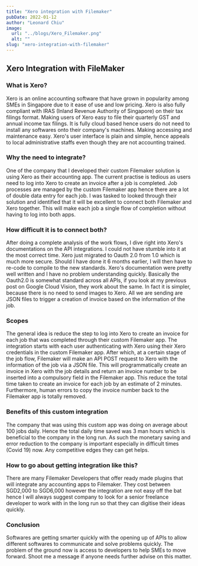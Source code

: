 ```yaml
---
title: "Xero integration with Filemaker"
pubDate: 2022-01-12
author: "Leonard Chiu"
image:
  url: "../blogs/Xero_Filemaker.png"
  alt: ""
slug: "xero-integration-with-filemaker"
---
```


## Xero Integration with FileMaker

### What is Xero?

Xero is an online accounting software that have grown in popularity among SMEs in Singapore due to it ease of use and low pricing. Xero is also fully compliant with IRAS (Inland Revenue Authority of Singapore) on their tax filings format. Making users of Xero easy to file their quarterly GST and annual income tax filings. It is fully cloud based hence users do not need to install any softwares onto their company's machines. Making accessing and maintenance easy. Xero's user interface is plain and simple, hence appeals to local administrative staffs even though they are not accounting trained.

### Why the need to integrate?

One of the company that I developed their custom Filemaker solution is using Xero as their accounting app. The current practise is tedious as users need to log into Xero to create an invoice after a job is completed. Job processes are managed by the custom Filemaker app hence there are a lot of double data entry for each job. I was tasked to looked through their solution and identified that it will be excellent to connect both Filemaker and Xero together. This will make each job a single flow of completion without having to log into both apps.

### How difficult it is to connect both?

After doing a complete analysis of the work flows, I dive right into Xero's documentations on the API integrations. I could not have stumble into it at the most correct time. Xero just migrated to Oauth 2.0 from 1.0 which is much more secure. Should I have done it 6 months earlier, I will then have to re-code to compile to the new standards. Xero's documentation were pretty well written and I have no problem understanding quickly. Basically the Oauth2.0 is somewhat standard across all APIs, if you look at my previous post on Google Cloud Vision, they work about the same. In fact it is simpler, because there is no need to send images to Xero. All we are sending are JSON files to trigger a creation of invoice based on the information of the job.

### Scopes

The general idea is reduce the step to log into Xero to create an invoice for each job that was completed through their custom Filemaker app. The integration starts with each user authenticating with Xero using their Xero credentials in the custom Filemaker app. After which, at a certain stage of the job flow, Filemaker will make an API POST request to Xero with the information of the job via a JSON file. This will programmatically create an invoice in Xero with the job details and return an invoice number to be inserted into a compulsory field in the Filemaker app. This reduce the total time taken to create an invoice for each job by an estimate of 2 minutes. Furthermore, human errors to copy the invoice number back to the Filemaker app is totally removed.

### Benefits of this custom integration

The company that was using this custom app was doing on average about 100 jobs daily. Hence the total daily time saved was 3 man hours which is beneficial to the company in the long run. As such the monetary saving and error reduction to the company is important especially in difficult times (Covid 19) now. Any competitive edges they can get helps.

### How to go about getting integration like this?

There are many Filemaker Developers that offer ready made plugins that will integrate any accounting apps to Filemaker. They cost between SGD2,000 to SGD6,000 however the integration are not easy off the bat hence I will always suggest company to look for a senior freelance developer to work with in the long run so that they can digitise their ideas quickly.

### Conclusion

Softwares are getting smarter quickly with the opening up of APIs to allow different softwares to communicate and solve problems quickly. The problem of the ground now is access to developers to help SMEs to move forward. Shoot me a message if anyone needs further advise on this matter.
